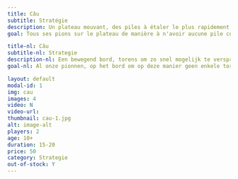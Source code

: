 ```yaml
---
title: Câu
subtitle: Stratégie
description: Un plateau mouvant, des piles à étaler le plus rapidement possible. Câu est un jeu réservé aux passionés de stratégie.
goal: Tous ses pions sur le plateau de manière à n'avoir aucune pile comptabilisée.

title-nl: Câu
subtitle-nl: Strategie
description-nl: Een bewegend bord, torens om zo snel mogelijk te verspreiden. Câu is een spel die voorbehouden is voor liefhebbers van strategie.
goal-nl: Al onze pionnen, op het bord om op deze manier geen enkele toren te tellen.

layout: default
modal-id: 1
img: cau
images: 4
video: N
video-url: 
thumbnail: cau-1.jpg
alt: image-alt
players: 2
age: 10+
duration: 15-20
price: 50
category: Strategie
out-of-stock: Y
---
```

